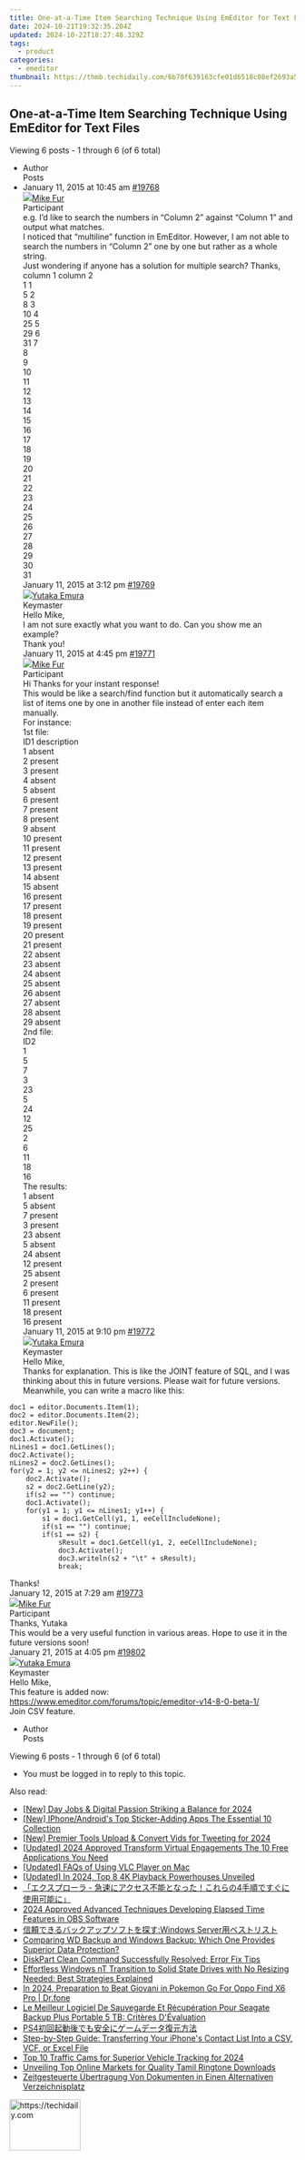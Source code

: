 ```yaml
---
title: One-at-a-Time Item Searching Technique Using EmEditor for Text Files
date: 2024-10-21T19:32:35.204Z
updated: 2024-10-22T18:27:48.329Z
tags:
  - product
categories:
  - emeditor
thumbnail: https://thmb.techidaily.com/6b70f639163cfe01d6518c08ef2693a5f686b7373d5c47d7a53f258bef450907.jpg
---
```


## One-at-a-Time Item Searching Technique Using EmEditor for Text Files

Viewing 6 posts - 1 through 6 (of 6 total)

* Author  
Posts
* January 11, 2015 at 10:45 am [#19768](https://tools.techidaily.com/emeditor/products/)  
[![](https://secure.gravatar.com/avatar/da07de1ac7e90cc419eda36ea3e88646?s=80&d=identicon&r=g)Mike Fur](https://www.emeditor.com/forums/users/mike-fur/ "View Mike Fur's profile")  
Participant  
e.g. I’d like to search the numbers in “Column 2” against “Column 1” and output what matches.  
 I noticed that “multiline” function in EmEditor. However, I am not able to search the numbers in “Column 2” one by one but rather as a whole string.  
 Just wondering if anyone has a solution for multiple search? Thanks,  
column 1 column 2  
 1 1  
 5 2  
 8 3  
 10 4  
 25 5  
 29 6  
 31 7  
 8  
 9  
 10  
 11  
 12  
 13  
 14  
 15  
 16  
 17  
 18  
 19  
 20  
 21  
 22  
 23  
 24  
 25  
 26  
 27  
 28  
 29  
 30  
 31  
January 11, 2015 at 3:12 pm [#19769](https://tools.techidaily.com/emeditor/products/)  
[![](https://secure.gravatar.com/avatar/a0a6377144ed3636f985d87303f65ed2?s=80&d=identicon&r=g)Yutaka Emura](https://www.emeditor.com/forums/users/yemura/ "View Yutaka Emura's profile")  
Keymaster  
Hello Mike,  
I am not sure exactly what you want to do. Can you show me an example?  
Thank you!  
January 11, 2015 at 4:45 pm [#19771](https://tools.techidaily.com/emeditor/products/)  
[![](https://secure.gravatar.com/avatar/da07de1ac7e90cc419eda36ea3e88646?s=80&d=identicon&r=g)Mike Fur](https://www.emeditor.com/forums/users/mike-fur/ "View Mike Fur's profile")  
Participant  
Hi Thanks for your instant response!  
 This would be like a search/find function but it automatically search a list of items one by one in another file instead of enter each item manually.  
For instance:  
 1st file:  
 ID1 description  
 1 absent  
 2 present  
 3 present  
 4 absent  
 5 absent  
 6 present  
 7 present  
 8 present  
 9 absent  
 10 present  
 11 present  
 12 present  
 13 present  
 14 absent  
 15 absent  
 16 present  
 17 present  
 18 present  
 19 present  
 20 present  
 21 present  
 22 absent  
 23 absent  
 24 absent  
 25 absent  
 26 absent  
 27 absent  
 28 absent  
 29 absent  
2nd file:  
 ID2  
 1  
 5  
 7  
 3  
 23  
 5  
 24  
 12  
 25  
 2  
 6  
 11  
 18  
 16  
The results:  
 1 absent  
 5 absent  
 7 present  
 3 present  
 23 absent  
 5 absent  
 24 absent  
 12 present  
 25 absent  
 2 present  
 6 present  
 11 present  
 18 present  
 16 present  
January 11, 2015 at 9:10 pm [#19772](https://tools.techidaily.com/emeditor/products/)  
[![](https://secure.gravatar.com/avatar/a0a6377144ed3636f985d87303f65ed2?s=80&d=identicon&r=g)Yutaka Emura](https://www.emeditor.com/forums/users/yemura/ "View Yutaka Emura's profile")  
Keymaster  
Hello Mike,  
Thanks for explanation. This is like the JOINT feature of SQL, and I was thinking about this in future versions. Please wait for future versions.  
Meanwhile, you can write a macro like this:  
```  
doc1 = editor.Documents.Item(1);  
doc2 = editor.Documents.Item(2);  
editor.NewFile();  
doc3 = document;  
doc1.Activate();  
nLines1 = doc1.GetLines();  
doc2.Activate();  
nLines2 = doc2.GetLines();  
for(y2 = 1; y2 <= nLines2; y2++) {  
	doc2.Activate();  
	s2 = doc2.GetLine(y2);  
	if(s2 == "") continue;  
	doc1.Activate();  
	for(y1 = 1; y1 <= nLines1; y1++) {  
		s1 = doc1.GetCell(y1, 1, eeCellIncludeNone);  
		if(s1 == "") continue;  
		if(s1 == s2) {  
			sResult = doc1.GetCell(y1, 2, eeCellIncludeNone);  
			doc3.Activate();  
			doc3.writeln(s2 + "\t" + sResult);  
			break;  

```  
Thanks!  
January 12, 2015 at 7:29 am [#19773](https://tools.techidaily.com/emeditor/products/)  
[![](https://secure.gravatar.com/avatar/da07de1ac7e90cc419eda36ea3e88646?s=80&d=identicon&r=g)Mike Fur](https://www.emeditor.com/forums/users/mike-fur/ "View Mike Fur's profile")  
Participant  
Thanks, Yutaka  
 This would be a very useful function in various areas. Hope to use it in the future versions soon!  
January 21, 2015 at 4:05 pm [#19802](https://tools.techidaily.com/emeditor/products/)  
[![](https://secure.gravatar.com/avatar/a0a6377144ed3636f985d87303f65ed2?s=80&d=identicon&r=g)Yutaka Emura](https://www.emeditor.com/forums/users/yemura/ "View Yutaka Emura's profile")  
Keymaster  
Hello Mike,  
This feature is added now:  
<https://www.emeditor.com/forums/topic/emeditor-v14-8-0-beta-1/>  
Join CSV feature.
* Author  
Posts

Viewing 6 posts - 1 through 6 (of 6 total)

* You must be logged in to reply to this topic.

<ins class="adsbygoogle"
     style="display:block"
     data-ad-format="autorelaxed"
     data-ad-client="ca-pub-7571918770474297"
     data-ad-slot="1223367746"></ins>

<ins class="adsbygoogle"
     style="display:block"
     data-ad-client="ca-pub-7571918770474297"
     data-ad-slot="8358498916"
     data-ad-format="auto"
     data-full-width-responsive="true"></ins>

<span class="atpl-alsoreadstyle">Also read:</span>
<div><ul>
<li><a href="https://facebook-video-footage.techidaily.com/new-day-jobs-and-digital-passion-striking-a-balance-for-2024/"><u>[New] Day Jobs & Digital Passion Striking a Balance for 2024</u></a></li>
<li><a href="https://extra-skills.techidaily.com/new-iphoneandroids-top-sticker-adding-apps-the-essential-10-collection/"><u>[New] IPhone/Android's Top Sticker-Adding Apps The Essential 10 Collection</u></a></li>
<li><a href="https://vp-tips.techidaily.com/new-premier-tools-upload-and-convert-vids-for-tweeting-for-2024/"><u>[New] Premier Tools Upload & Convert Vids for Tweeting for 2024</u></a></li>
<li><a href="https://screen-video-capture.techidaily.com/updated-2024-approved-transform-virtual-engagements-the-10-free-applications-you-need/"><u>[Updated] 2024 Approved Transform Virtual Engagements The 10 Free Applications You Need</u></a></li>
<li><a href="https://fox-blue.techidaily.com/updated-faqs-of-using-vlc-player-on-mac/"><u>[Updated] FAQs of Using VLC Player on Mac</u></a></li>
<li><a href="https://vp-tips.techidaily.com/updated-in-2024-top-8-4k-playback-powerhouses-unveiled/"><u>[Updated] In 2024, Top 8 4K Playback Powerhouses Unveiled</u></a></li>
<li><a href="https://win-marvelous.techidaily.com/1728508672603-4/"><u>「エクスプローラ - 急速にアクセス不能となった！これらの4手順ですぐに使用可能に」</u></a></li>
<li><a href="https://digital-screen-recording.techidaily.com/2024-approved-advanced-techniques-developing-elapsed-time-features-in-obs-software/"><u>2024 Approved Advanced Techniques Developing Elapsed Time Features in OBS Software</u></a></li>
<li><a href="https://win-marvelous.techidaily.com/1728484083537-windows-server/"><u>信頼できるバックアップソフトを探す:Windows Server用ベストリスト</u></a></li>
<li><a href="https://win-marvelous.techidaily.com/comparing-wd-backup-and-windows-backup-which-one-provides-superior-data-protection/"><u>Comparing WD Backup and Windows Backup: Which One Provides Superior Data Protection?</u></a></li>
<li><a href="https://win-marvelous.techidaily.com/diskpart-clean-command-successfully-resolved-error-fix-tips/"><u>DiskPart Clean Command Successfully Resolved: Error Fix Tips</u></a></li>
<li><a href="https://win-marvelous.techidaily.com/effortless-windows-nt-transition-to-solid-state-drives-with-no-resizing-needed-best-strategies-explained/"><u>Effortless Windows nT Transition to Solid State Drives with No Resizing Needed: Best Strategies Explained</u></a></li>
<li><a href="https://android-pokemon-go.techidaily.com/in-2024-preparation-to-beat-giovani-in-pokemon-go-for-oppo-find-x6-pro-drfone-by-drfone-virtual-android/"><u>In 2024, Preparation to Beat Giovani in Pokemon Go For Oppo Find X6 Pro | Dr.fone</u></a></li>
<li><a href="https://win-marvelous.techidaily.com/le-meilleur-logiciel-de-sauvegarde-et-recuperation-pour-seagate-backup-plus-portable-5-tb-criteres-devaluation/"><u>Le Meilleur Logiciel De Sauvegarde Et Récupération Pour Seagate Backup Plus Portable 5 TB: Critères D'Évaluation</u></a></li>
<li><a href="https://win-marvelous.techidaily.com/1728492165033-ps4/"><u>PS4初回起動後でも安全にゲームデータ復元方法</u></a></li>
<li><a href="https://win-marvelous.techidaily.com/step-by-step-guide-transferring-your-iphones-contact-list-into-a-csv-vcf-or-excel-file/"><u>Step-by-Step Guide: Transferring Your iPhone's Contact List Into a CSV, VCF, or Excel File</u></a></li>
<li><a href="https://some-tips.techidaily.com/top-10-traffic-cams-for-superior-vehicle-tracking-for-2024/"><u>Top 10 Traffic Cams for Superior Vehicle Tracking for 2024</u></a></li>
<li><a href="https://extra-hints.techidaily.com/unveiling-top-online-markets-for-quality-tamil-ringtone-downloads/"><u>Unveiling Top Online Markets for Quality Tamil Ringtone Downloads</u></a></li>
<li><a href="https://win-marvelous.techidaily.com/zeitgesteuerte-ubertragung-von-dokumenten-in-einen-alternativen-verzeichnisplatz/"><u>Zeitgesteuerte Übertragung Von Dokumenten in Einen Alternativen Verzeichnisplatz</u></a></li>
</ul></div>

<!-- affiliate ads begin -->
<a href="https://aligracehair.sjv.io/c/5597632/2135365/19272" target="_top" id="2135365">
  <img src="//a.impactradius-go.com/display-ad/19272-2135365" border="0" alt="https://techidaily.com" width="125" height="90"/>
</a>
<img height="0" width="0" src="https://aligracehair.sjv.io/i/5597632/2135365/19272" style="position:absolute;visibility:hidden;" border="0" />
<!-- affiliate ads end -->

